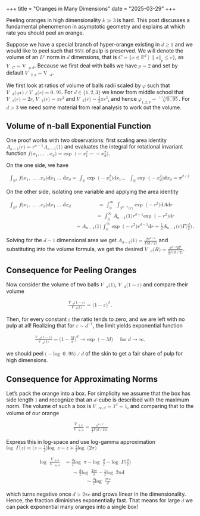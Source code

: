 +++
title = "Oranges in Many Dimensions"
date = "2025-03-29"
+++

<p>
Peeling    oranges    in
high                                                                               dimensionality
<math display="inline" xmlns="http://www.w3.org/1998/Math/MathML"><mrow><mi>k</mi> <mo class="MathClass-rel">≫</mo> <mn>3</mn></mrow></math>
is hard. This post discusses a fundamental phenomenon in asymptotic geometry
and explains at which rate you should peel an orange.
</p>

<!-- more -->

<p class="indent">   Suppose we have a special branch of hyper-orange existing in <math xmlns="http://www.w3.org/1998/Math/MathML" display="inline"><mrow><mi>d</mi> <mo class="MathClass-rel">≥</mo> <mn>1</mn></mrow></math>
and we would like to peel such that <math display="inline" xmlns="http://www.w3.org/1998/Math/MathML"><mrow><mn>95</mn><mi>%</mi></mrow></math>
of pulp is preserved. We will denote the volume of an <math display="inline" xmlns="http://www.w3.org/1998/Math/MathML"><mrow><msup><mrow><mi>L</mi></mrow><mrow><mi>p</mi></mrow></msup></mrow></math>
norm in <math xmlns="http://www.w3.org/1998/Math/MathML" display="inline"><mrow><mi>d</mi></mrow></math>
dimensions, that is <math display="inline" xmlns="http://www.w3.org/1998/Math/MathML"><mrow><mi>C</mi> <mo class="MathClass-rel">=</mo> <mo class="MathClass-open" stretchy="false">{</mo><mi>x</mi> <mo class="MathClass-rel">∈</mo> <msup><mrow><mi>ℝ</mi></mrow><mrow><mi>d</mi></mrow></msup><mo class="MathClass-rel">∣</mo><msub><mrow> <mrow><mo fence="true" form="prefix"> ‖</mo><mrow><mi>x</mi></mrow><mo fence="true" form="postfix">‖</mo></mrow></mrow><mrow><mi>p</mi></mrow></msub> <mo class="MathClass-rel">≤</mo> <mi>r</mi><mo stretchy="false" class="MathClass-close">}</mo></mrow></math>,
as <math xmlns="http://www.w3.org/1998/Math/MathML" display="inline"><mrow><msub><mrow><mi class="qopname">V</mi><mo> ⁡ </mo></mrow><mrow><mi>C</mi></mrow></msub> <mo class="MathClass-rel">=</mo><msub><mrow><mi class="qopname"> V</mi><mo> ⁡ </mo></mrow><mrow><mi>p</mi><mo class="MathClass-punc">,</mo><mi>d</mi></mrow></msub></mrow></math>.
Because we first deal with balls we have <math xmlns="http://www.w3.org/1998/Math/MathML" display="inline"><mrow><mi>p</mi> <mo class="MathClass-rel">=</mo> <mn>2</mn></mrow></math>
and set by default <math xmlns="http://www.w3.org/1998/Math/MathML" display="inline"><mrow><msub><mrow><mi class="qopname">V</mi><mo> ⁡ </mo></mrow><mrow><mn>2</mn><mo class="MathClass-punc">,</mo><mi>d</mi></mrow></msub> <mo class="MathClass-rel">=</mo><msub><mrow><mi class="qopname"> V</mi><mo> ⁡ </mo></mrow><mrow><mi>d</mi></mrow></msub></mrow></math>.
</p><p class="indent">   We first look at ratios of volume of balls radii scaled by <math display="inline" xmlns="http://www.w3.org/1998/Math/MathML"><mrow><mi>φ</mi></mrow></math>
such that <math display="inline" xmlns="http://www.w3.org/1998/Math/MathML"><mrow><msub><mrow><mi class="qopname">V</mi><mo> ⁡ </mo></mrow><mrow><mi>d</mi></mrow></msub><mo class="MathClass-open" stretchy="false">(</mo><mi mathvariant="italic">φr</mi><mo class="MathClass-close" stretchy="false">)</mo><mo class="MathClass-bin">∕</mo><msub><mrow><mi class="qopname">V</mi><mo> ⁡ </mo></mrow><mrow><mi>d</mi></mrow></msub><mo class="MathClass-open" stretchy="false">(</mo><mi>r</mi><mo stretchy="false" class="MathClass-close">)</mo> <mo class="MathClass-rel">=</mo> <mn>0</mn><mo class="MathClass-punc">.</mo><mn>95</mn></mrow></math>.
For <math display="inline" xmlns="http://www.w3.org/1998/Math/MathML"><mrow><mi>d</mi> <mo class="MathClass-rel">∈</mo><mo class="MathClass-open" stretchy="false">{</mo><mn>1</mn><mo class="MathClass-punc">,</mo><mn>2</mn><mo class="MathClass-punc">,</mo><mn>3</mn><mo stretchy="false" class="MathClass-close">}</mo></mrow></math>
we know from middle school that <math display="inline" xmlns="http://www.w3.org/1998/Math/MathML"><mrow><msub><mrow><mi class="qopname">V</mi><mo> ⁡ </mo></mrow><mrow><mn>1</mn></mrow></msub><mo class="MathClass-open" stretchy="false">(</mo><mi>r</mi><mo class="MathClass-close" stretchy="false">)</mo> <mo class="MathClass-rel">=</mo> <mn>2</mn><mi>r</mi></mrow></math>,
<math display="inline" xmlns="http://www.w3.org/1998/Math/MathML"><mrow><msub><mrow><mi class="qopname">V</mi><mo> ⁡ </mo></mrow><mrow><mn>2</mn></mrow></msub><mo stretchy="false" class="MathClass-open">(</mo><mi>r</mi><mo class="MathClass-close" stretchy="false">)</mo> <mo class="MathClass-rel">=</mo> <mi>π</mi><msup><mrow><mi>r</mi></mrow><mrow><mn>2</mn></mrow></msup></mrow></math>
and <math display="inline" xmlns="http://www.w3.org/1998/Math/MathML"><mrow><msub><mrow><mi class="qopname">V</mi><mo> ⁡ </mo></mrow><mrow><mn>3</mn></mrow></msub><mo stretchy="false" class="MathClass-open">(</mo><mi>r</mi><mo stretchy="false" class="MathClass-close">)</mo> <mo class="MathClass-rel">=</mo> <mfrac><mrow><mn>4</mn></mrow> 
<mrow><mn>3</mn></mrow></mfrac><mi>π</mi><msup><mrow><mi>r</mi></mrow><mrow><mn>3</mn></mrow></msup></mrow></math>,
and hence <math display="inline" xmlns="http://www.w3.org/1998/Math/MathML"><mrow><msub><mrow><mi>φ</mi></mrow><mrow><mn>1</mn><mo class="MathClass-punc">,</mo><mn>2</mn><mo class="MathClass-punc">,</mo><mn>3</mn></mrow></msub> <mo class="MathClass-rel">=</mo> <mroot><mrow><mn>0</mn><mo class="MathClass-punc">.</mo><mn>95</mn></mrow><mrow><mn>1</mn><mo class="MathClass-punc">,</mo><mn>2</mn><mo class="MathClass-punc">,</mo><mn>3</mn></mrow></mroot></mrow></math>.
For <math display="inline" xmlns="http://www.w3.org/1998/Math/MathML"><mrow><mi>d</mi> <mo class="MathClass-rel">&gt;</mo> <mn>3</mn></mrow></math>
we need some material from real analysis to work out the volume.
</p>

## Volume of n-ball Exponential Function  

<p> One proof works with
two observations: first scaling area identity <math xmlns="http://www.w3.org/1998/Math/MathML" display="inline"><mrow><msub><mrow><mi>A</mi></mrow><mrow><mi>n</mi><mo class="MathClass-bin">−</mo><mn>1</mn></mrow></msub><mo stretchy="false" class="MathClass-open">(</mo><mi>r</mi><mo stretchy="false" class="MathClass-close">)</mo> <mo class="MathClass-rel">=</mo> <msup><mrow><mi>r</mi></mrow><mrow><mi>n</mi><mo class="MathClass-bin">−</mo><mn>1</mn></mrow></msup><msub><mrow><mi>A</mi></mrow><mrow><mi>n</mi><mo class="MathClass-bin">−</mo><mn>1</mn></mrow></msub><mo class="MathClass-open" stretchy="false">(</mo><mn>1</mn><mo class="MathClass-close" stretchy="false">)</mo></mrow></math>
and evaluates the integral for rotational invariant function <math xmlns="http://www.w3.org/1998/Math/MathML" display="inline"><mrow><mi>f</mi><mo class="MathClass-open" stretchy="false">(</mo><msub><mrow><mi>x</mi></mrow><mrow><mn>1</mn></mrow></msub><mo class="MathClass-punc">,</mo><mi class="MathClass-op">…</mi><mo> ⁡</mo><mo class="MathClass-punc">,</mo><msub><mrow><mi>x</mi></mrow><mrow><mi>d</mi></mrow></msub><mo class="MathClass-close" stretchy="false">)</mo> <mo class="MathClass-rel">=</mo><mi class="qopname"> exp</mi><mo> ⁡ </mo><mo stretchy="false" class="MathClass-open">(</mo><mo class="MathClass-bin">−</mo><msubsup><mrow><mi>x</mi></mrow><mrow><mn>1</mn></mrow><mrow><mn>2</mn></mrow></msubsup><mo class="MathClass-rel">⋯</mo> <mo class="MathClass-bin">−</mo> <msubsup><mrow><mi>x</mi></mrow><mrow><mi>d</mi></mrow><mrow><mn>2</mn></mrow></msubsup><mo stretchy="false" class="MathClass-close">)</mo></mrow></math>.
</p><p class="indent">   On the one side, we have
</p><math xmlns="http://www.w3.org/1998/Math/MathML" display="block"><mtable columnalign="left" class="align-star">
   <mtr><mtd class="align-odd" columnalign="right"><msub><mrow><mo>∫
 </mo></mrow><mrow><msup><mrow><mi>ℝ</mi></mrow><mrow><mi>d</mi></mrow></msup></mrow></msub><mi>f</mi><mo stretchy="false" class="MathClass-open">(</mo><msub><mrow><mi>x</mi></mrow><mrow><mn>1</mn></mrow></msub><mo class="MathClass-punc">,</mo><mo>…</mo><mo class="MathClass-punc">,</mo><msub><mrow><mi>x</mi></mrow><mrow><mi>d</mi></mrow></msub><mo class="MathClass-close" stretchy="false">)</mo><mstyle class="text"><mtext>d</mtext></mstyle><msub><mrow><mi>x</mi></mrow><mrow><mn>1</mn></mrow></msub><mo>…</mo><mstyle class="text"><mtext>d</mtext></mstyle><msub><mrow><mi>x</mi></mrow><mrow><mi>d</mi></mrow></msub> <mo class="MathClass-rel">=</mo><msub><mrow><mo> ∫
 </mo></mrow><mrow><mi>ℝ</mi></mrow></msub><mi class="qopname"> exp</mi><mo> ⁡ </mo><mo stretchy="false" class="MathClass-open">(</mo><mo class="MathClass-bin">−</mo><msubsup><mrow><mi>x</mi></mrow><mrow><mn>1</mn></mrow><mrow><mn>2</mn></mrow></msubsup><mo stretchy="false" class="MathClass-close">)</mo><mstyle class="text"><mtext>d</mtext></mstyle><msub><mrow><mi>x</mi></mrow><mrow>
<mn>1</mn></mrow></msub><mi class="qopname">…</mi><mo> ⁡ </mo><msub><mrow><mo>∫
 </mo></mrow><mrow><mi>ℝ</mi></mrow></msub><mi class="qopname"> exp</mi><mo> ⁡ </mo><mo stretchy="false" class="MathClass-open">(</mo><mo class="MathClass-bin">−</mo><msubsup><mrow><mi>x</mi></mrow><mrow><mi>d</mi></mrow><mrow><mn>2</mn></mrow></msubsup><mo stretchy="false" class="MathClass-close">)</mo><mstyle class="text"><mtext>d</mtext></mstyle><msub><mrow><mi>x</mi></mrow><mrow>
<mi>d</mi></mrow></msub> <mo class="MathClass-rel">=</mo> <msup><mrow><mi>π</mi></mrow><mrow><mi>d</mi><mo class="MathClass-bin">∕</mo><mn>2</mn></mrow></msup></mtd>   <mtd class="align-even"><mspace width="2em"></mspace></mtd>   <mtd columnalign="right" class="align-label">
   </mtd></mtr></mtable></math>
<p class="noindent">On the other side, isolating one variable and applying the area identity
</p><math xmlns="http://www.w3.org/1998/Math/MathML" display="block"><mtable class="align-star" columnalign="left">
 <mtr><mtd class="align-odd" columnalign="right"><msub><mrow><mo>∫
 </mo></mrow><mrow><msup><mrow><mi>ℝ</mi></mrow><mrow><mi>d</mi></mrow></msup></mrow></msub><mi>f</mi><mo class="MathClass-open" stretchy="false">(</mo><msub><mrow><mi>x</mi></mrow><mrow><mn>1</mn></mrow></msub><mo class="MathClass-punc">,</mo><mo>…</mo><mo class="MathClass-punc">,</mo><msub><mrow><mi>x</mi></mrow><mrow><mi>d</mi></mrow></msub><mo stretchy="false" class="MathClass-close">)</mo><mstyle class="text"><mtext>d</mtext></mstyle><msub><mrow><mi>x</mi></mrow><mrow><mn>1</mn></mrow></msub><mo>…</mo><mstyle class="text"><mtext>d</mtext></mstyle><msub><mrow><mi>x</mi></mrow><mrow><mi>d</mi></mrow></msub></mtd> <mtd class="align-even"> <mo class="MathClass-rel">=</mo><msubsup><mrow><mo> ∫
 </mo></mrow><mrow><mn>0</mn></mrow><mrow><mi>∞</mi></mrow></msubsup><msub><mrow><mo>∫
 </mo></mrow><mrow><msup><mrow><mi>S</mi></mrow><mrow><mi>n</mi><mo class="MathClass-bin">−</mo><mn>1</mn></mrow></msup><mo stretchy="false" class="MathClass-open">(</mo><mi>r</mi><mo class="MathClass-close" stretchy="false">)</mo></mrow></msub><mi class="qopname"> exp</mi><mo> ⁡ </mo><mo class="MathClass-open" stretchy="false">(</mo><mo class="MathClass-bin">−</mo><msup><mrow><mi>r</mi></mrow><mrow><mn>2</mn></mrow></msup><mo stretchy="false" class="MathClass-close">)</mo><mstyle class="text"><mtext>d</mtext></mstyle><mi>A</mi><mstyle class="text"><mtext>d</mtext></mstyle><mi>r</mi><mspace width="2em"></mspace></mtd>                <mtd columnalign="right" class="align-label"></mtd> <mtd class="align-label">
 <mspace width="2em"></mspace></mtd></mtr><mtr><mtd class="align-odd" columnalign="right"></mtd>                     <mtd class="align-even"> <mo class="MathClass-rel">=</mo><msubsup><mrow><mo> ∫
 </mo></mrow><mrow><mn>0</mn></mrow><mrow><mi>∞</mi></mrow></msubsup><msub><mrow><mi>A</mi></mrow><mrow>
<mi>n</mi><mo class="MathClass-bin">−</mo><mn>1</mn></mrow></msub><mo class="MathClass-open" stretchy="false">(</mo><mn>1</mn><mo stretchy="false" class="MathClass-close">)</mo><msup><mrow><mi>r</mi></mrow><mrow><mi>d</mi><mo class="MathClass-bin">−</mo><mn>1</mn></mrow></msup><mi class="qopname"> exp</mi><mo> ⁡ </mo><mo class="MathClass-open" stretchy="false">(</mo><mo class="MathClass-bin">−</mo><msup><mrow><mi>r</mi></mrow><mrow><mn>2</mn></mrow></msup><mo class="MathClass-close" stretchy="false">)</mo><mstyle class="text"><mtext>d</mtext></mstyle><mi>r</mi><mspace width="2em"></mspace></mtd>                <mtd columnalign="right" class="align-label"></mtd> <mtd class="align-label">
 <mspace width="2em"></mspace></mtd></mtr><mtr><mtd class="align-odd" columnalign="right"></mtd>                     <mtd class="align-even"> <mo class="MathClass-rel">=</mo> <msub><mrow><mi>A</mi></mrow><mrow><mi>n</mi><mo class="MathClass-bin">−</mo><mn>1</mn></mrow></msub><mo class="MathClass-open" stretchy="false">(</mo><mn>1</mn><mo stretchy="false" class="MathClass-close">)</mo><msubsup><mrow><mo>∫
 </mo></mrow><mrow><mn>0</mn></mrow><mrow><mi>∞</mi></mrow></msubsup><mi class="qopname">exp</mi><mo> ⁡ </mo><mo stretchy="false" class="MathClass-open">(</mo><mo class="MathClass-bin">−</mo><msup><mrow><mi>r</mi></mrow><mrow><mn>2</mn></mrow></msup><mo class="MathClass-close" stretchy="false">)</mo><msup><mrow><mi>r</mi></mrow><mrow><mi>d</mi><mo class="MathClass-bin">−</mo><mn>1</mn></mrow></msup><mstyle class="text"><mtext>d</mtext></mstyle><mi>r</mi> <mo class="MathClass-rel">=</mo> <mfrac><mrow><mn>1</mn></mrow> 
<mrow><mn>2</mn></mrow></mfrac><msub><mrow><mi>A</mi></mrow><mrow><mi>n</mi><mo class="MathClass-bin">−</mo><mn>1</mn></mrow></msub><mo stretchy="false" class="MathClass-open">(</mo><mi>r</mi><mo class="MathClass-close" stretchy="false">)</mo><mi>Γ</mi><mo stretchy="false" class="MathClass-open">(</mo><mfrac><mrow><mi>d</mi></mrow>
<mrow><mn>2</mn></mrow></mfrac><mo stretchy="false" class="MathClass-close">)</mo><mo class="MathClass-punc">.</mo><mspace width="2em"></mspace></mtd> <mtd columnalign="right" class="align-label"></mtd> <mtd class="align-label">
   <mspace width="2em"></mspace></mtd></mtr></mtable></math>
                                                                  

                                                                  
<p class="noindent">Solving for the <math xmlns="http://www.w3.org/1998/Math/MathML" display="inline"><mrow><mi>d</mi> <mo class="MathClass-bin">−</mo> <mn>1</mn></mrow></math>
dimensional area we get <math xmlns="http://www.w3.org/1998/Math/MathML" display="inline"><mrow><msub><mrow><mi>A</mi></mrow><mrow><mi>d</mi><mo class="MathClass-bin">−</mo><mn>1</mn></mrow></msub><mo class="MathClass-open" stretchy="false">(</mo><mn>1</mn><mo stretchy="false" class="MathClass-close">)</mo> <mo class="MathClass-rel">=</mo>  <mfrac><mrow><mn>2</mn><msup><mrow><mi>π</mi></mrow><mrow><mi>d</mi><mo class="MathClass-bin">∕</mo><mn>2</mn></mrow></msup></mrow> 
<mrow><mi>Γ</mi><mo class="MathClass-open" stretchy="false">(</mo><mi>d</mi><mo class="MathClass-bin">∕</mo><mn>2</mn><mo stretchy="false" class="MathClass-close">)</mo></mrow></mfrac></mrow></math>
and substituting into the volume formula, we get the desired
<math display="inline" xmlns="http://www.w3.org/1998/Math/MathML"><mrow><msub><mrow><mi class="qopname">V</mi><mo> ⁡ </mo></mrow><mrow><mi>d</mi></mrow></msub><mo class="MathClass-open" stretchy="false">(</mo><mi>R</mi><mo class="MathClass-close" stretchy="false">)</mo> <mo class="MathClass-rel">=</mo>  <mfrac><mrow><msup><mrow><mi>π</mi></mrow><mrow><mi>d</mi><mo class="MathClass-bin">∕</mo><mn>2</mn></mrow></msup><msup><mrow><mi>R</mi></mrow><mrow><mi>d</mi></mrow></msup></mrow> 
<mrow><mfrac><mrow><mi>d</mi></mrow>
<mrow><mn>2</mn></mrow></mfrac> <mi>Γ</mi><mo stretchy="false" class="MathClass-open">(</mo><mi>d</mi><mo class="MathClass-bin">∕</mo><mn>2</mn><mo class="MathClass-close" stretchy="false">)</mo></mrow></mfrac></mrow></math>.
</p>

## Consequence for Peeling Oranges

<p> Now consider the volume of two
balls <math display="inline" xmlns="http://www.w3.org/1998/Math/MathML"><mrow><msub><mrow><mi class="qopname">V</mi><mo> ⁡ </mo></mrow><mrow><mi>d</mi></mrow></msub><mo class="MathClass-open" stretchy="false">(</mo><mn>1</mn><mo class="MathClass-close" stretchy="false">)</mo></mrow></math>,
<math xmlns="http://www.w3.org/1998/Math/MathML" display="inline"><mrow><msub><mrow><mi class="qopname">V</mi><mo> ⁡ </mo></mrow><mrow><mi>d</mi></mrow></msub><mo class="MathClass-open" stretchy="false">(</mo><mn>1</mn> <mo class="MathClass-bin">−</mo> <mi>𝜀</mi><mo class="MathClass-close" stretchy="false">)</mo></mrow></math> and
compare their volume
</p><math xmlns="http://www.w3.org/1998/Math/MathML" display="block"><mtable class="align-star" columnalign="left">
                        <mtr><mtd class="align-odd" columnalign="right"><mrow><mfrac><mrow><msub><mrow><mi class="qopname">V</mi><mo> ⁡ </mo></mrow><mrow><mi>d</mi></mrow></msub><mo class="MathClass-open" stretchy="false">(</mo><mn>1</mn> <mo class="MathClass-bin">−</mo> <mi>𝜀</mi><mo class="MathClass-close" stretchy="false">)</mo></mrow>
   <mrow><msub><mrow><mi class="qopname">V</mi><mo> ⁡ </mo></mrow><mrow><mi>d</mi></mrow></msub><mo class="MathClass-open" stretchy="false">(</mo><mn>1</mn><mo stretchy="false" class="MathClass-close">)</mo></mrow></mfrac>    <mo class="MathClass-rel">=</mo> <msup><mrow><mo stretchy="false" class="MathClass-open">(</mo><mn>1</mn> <mo class="MathClass-bin">−</mo> <mi>𝜀</mi><mo class="MathClass-close" stretchy="false">)</mo></mrow><mrow><mi>d</mi></mrow></msup><mo class="MathClass-punc">.</mo></mrow></mtd>                        <mtd class="align-even"><mspace width="2em"></mspace></mtd>                        <mtd class="align-label" columnalign="right">
   </mtd></mtr></mtable></math>
<p class="noindent">Then, for every constant <math xmlns="http://www.w3.org/1998/Math/MathML" display="inline"><mrow><mi>𝜀</mi></mrow></math>
the ratio tends to zero, and we are left with no pulp at all! Realizing that for
<math display="inline" xmlns="http://www.w3.org/1998/Math/MathML"><mrow><mi>𝜀</mi> <mo class="MathClass-rel">∼</mo> <msup><mrow><mi>d</mi></mrow><mrow><mo class="MathClass-bin">−</mo><mn>1</mn></mrow></msup></mrow></math>, the
limit yields exponential function
</p><p class="indent">
</p><math display="block" xmlns="http://www.w3.org/1998/Math/MathML"><mtable class="align-star" columnalign="left">
            <mtr><mtd columnalign="right" class="align-odd"><mrow><mfrac><mrow><msub><mrow><mi class="qopname">V</mi><mo> ⁡ </mo></mrow><mrow><mi>d</mi></mrow></msub><mo stretchy="false" class="MathClass-open">(</mo><mn>1</mn> <mo class="MathClass-bin">−</mo> <mi>𝜀</mi><mo class="MathClass-close" stretchy="false">)</mo></mrow>
   <mrow><msub><mrow><mi class="qopname">V</mi><mo> ⁡ </mo></mrow><mrow><mi>d</mi></mrow></msub><mo stretchy="false" class="MathClass-open">(</mo><mn>1</mn><mo stretchy="false" class="MathClass-close">)</mo></mrow></mfrac>    <mo class="MathClass-rel">=</mo> <msup><mrow><mo stretchy="false" class="MathClass-open">(</mo><mn>1</mn> <mo class="MathClass-bin">−</mo><mfrac><mrow><mi>M</mi></mrow> 
 <mrow><mi>d</mi></mrow></mfrac> <mo class="MathClass-close" stretchy="false">)</mo></mrow><mrow><mi>d</mi></mrow></msup> <mo class="MathClass-rel">→</mo><mi class="qopname"> exp</mi><mo> ⁡ </mo><mo class="MathClass-open" stretchy="false">(</mo><mo class="MathClass-bin">−</mo><mi>M</mi><mo stretchy="false" class="MathClass-close">)</mo><mspace class="quad" width="1em"></mspace><mstyle class="text"><mtext>&nbsp;for&nbsp;</mtext></mstyle><mi>d</mi> <mo class="MathClass-rel">→</mo><mi>∞</mi><mo class="MathClass-punc">,</mo></mrow></mtd>            <mtd class="align-even"><mspace width="2em"></mspace></mtd>            <mtd class="align-label" columnalign="right">
   </mtd></mtr></mtable></math>
                                                                  

                                                                  
<p class="indent">   we should peel <math display="inline" xmlns="http://www.w3.org/1998/Math/MathML"><mrow><mo class="MathClass-open" stretchy="false">(</mo><mo class="MathClass-bin">−</mo><mi class="qopname">log</mi><mo> ⁡ </mo><mn>0</mn><mo class="MathClass-punc">.</mo><mn>95</mn><mo stretchy="false" class="MathClass-close">)</mo><mo class="MathClass-bin">∕</mo><mi>d</mi></mrow></math>
of the skin to get a fair share of pulp for high dimensions.
</p>

## Consequence for Approximating Norms  

<p>Let’s pack the
orange into a box. For simplicity we assume that the box has side length
<math display="inline" xmlns="http://www.w3.org/1998/Math/MathML"><mrow><mn>1</mn></mrow></math> and recognize
that an <math xmlns="http://www.w3.org/1998/Math/MathML" display="inline"><mrow><mi>d</mi></mrow></math>-cube
is described with the maximum norm. The volume of such a box is
<math display="inline" xmlns="http://www.w3.org/1998/Math/MathML"><mrow><msub><mrow><mi class="qopname">V</mi><mo> ⁡ </mo></mrow><mrow><mi>∞</mi><mo class="MathClass-punc">,</mo><mi>d</mi></mrow></msub> <mo class="MathClass-rel">=</mo> <msup><mrow><mn>1</mn></mrow><mrow><mi>d</mi></mrow></msup> <mo class="MathClass-rel">=</mo> <mn>1</mn></mrow></math>, and
comparing that to the volume of our orange
</p><math display="block" xmlns="http://www.w3.org/1998/Math/MathML"><mtable columnalign="left" class="align-star">
                         <mtr><mtd columnalign="right" class="align-odd"><mrow> <mfrac><mrow><msub><mrow><mi class="qopname">V</mi><mo> ⁡ </mo></mrow><mrow><mn>2</mn><mo class="MathClass-punc">,</mo><mi>d</mi></mrow></msub></mrow>
<mrow><msub><mrow><mi class="qopname"> V</mi><mo> ⁡ </mo></mrow><mrow><mi>∞</mi><mo class="MathClass-punc">,</mo><mi>d</mi></mrow></msub></mrow></mfrac> <mo class="MathClass-rel">=</mo>    <mfrac><mrow><msup><mrow><mi>π</mi></mrow><mrow><mi>d</mi><mo class="MathClass-bin">∕</mo><mn>2</mn></mrow></msup></mrow> 
<mrow><mfrac><mrow><mi>d</mi></mrow>
<mrow><mn>2</mn></mrow></mfrac><mi>Γ</mi><mo stretchy="false" class="MathClass-open">(</mo><mi>d</mi><mo class="MathClass-bin">∕</mo><mn>2</mn><mo class="MathClass-close" stretchy="false">)</mo><mn>1</mn></mrow></mfrac></mrow></mtd>                         <mtd class="align-even"><mspace width="2em"></mspace></mtd>                         <mtd class="align-label" columnalign="right">
   </mtd></mtr></mtable></math>
<p class="noindent">Express this in log-space and use log-gamma approximation
<math display="inline" xmlns="http://www.w3.org/1998/Math/MathML"><mrow><mi class="qopname">log</mi><mo> ⁡ </mo><mi>Γ</mi><mo stretchy="false" class="MathClass-open">(</mo><mi>z</mi><mo class="MathClass-close" stretchy="false">)</mo> <mo class="MathClass-rel">≈</mo> <mo stretchy="false" class="MathClass-open">(</mo><mi>z</mi> <mo class="MathClass-bin">−</mo><mfrac><mrow><mn>1</mn></mrow> 
<mrow><mn>2</mn></mrow></mfrac><mo class="MathClass-close" stretchy="false">)</mo><mi class="qopname">log</mi><mo> ⁡ </mo><mi>z</mi> <mo class="MathClass-bin">−</mo> <mi>z</mi> <mo class="MathClass-bin">+</mo> <mfrac><mrow><mn>1</mn></mrow> 
<mrow><mn>2</mn></mrow></mfrac><mi class="qopname"> log</mi><mo> ⁡ </mo><mo stretchy="false" class="MathClass-open">(</mo><mn>2</mn><mi>π</mi><mo stretchy="false" class="MathClass-close">)</mo></mrow></math>
                                                                  

                                                                  
</p><math display="block" xmlns="http://www.w3.org/1998/Math/MathML"><mtable class="align-star" columnalign="left">
                 <mtr><mtd columnalign="right" class="align-odd"><mrow><mi class="qopname">log</mi><mo> ⁡ </mo> <mfrac><mrow><msub><mrow><mi class="qopname">V</mi><mo> ⁡ </mo></mrow><mrow><mn>2</mn><mo class="MathClass-punc">,</mo><mi>d</mi></mrow></msub></mrow> 
<mrow><msub><mrow><mi class="qopname"> V</mi><mo> ⁡ </mo></mrow><mrow><mi>∞</mi><mo class="MathClass-punc">,</mo><mi>d</mi></mrow></msub></mrow></mfrac></mrow></mtd>                 <mtd class="align-even"><mrow> <mo class="MathClass-rel">=</mo> <mfrac><mrow><mi>d</mi></mrow> 
<mrow><mn>2</mn></mrow></mfrac><mi class="qopname">log</mi><mo> ⁡ </mo><mi>π</mi> <mo class="MathClass-bin">−</mo><mi class="qopname"> log</mi><mo> ⁡ </mo> <mfrac><mrow><mi>d</mi></mrow> 
<mrow><mn>2</mn></mrow></mfrac> <mo class="MathClass-bin">−</mo><mi class="qopname"> log</mi><mo> ⁡ </mo><mi>Γ</mi><mo stretchy="false" class="MathClass-open">(</mo><mfrac><mrow><mi>d</mi></mrow>
<mrow><mn>2</mn></mrow></mfrac><mo stretchy="false" class="MathClass-close">)</mo><mspace width="2em"></mspace></mrow></mtd>                 <mtd class="align-label" columnalign="right"></mtd>                 <mtd class="align-label"><mrow>
                 <mspace width="2em"></mspace></mrow></mtd></mtr><mtr><mtd columnalign="right" class="align-odd"></mtd>                          <mtd class="align-even"><mrow><mspace width="0.17em" class="thinspace"></mspace> <mo class="MathClass-rel">∼</mo> <mfrac><mrow><mi>d</mi></mrow> 
<mrow><mn>2</mn></mrow></mfrac><mi class="qopname">log</mi><mo> ⁡ </mo> <mfrac><mrow><mn>2</mn><mi mathvariant="italic">πe</mi></mrow> 
 <mrow><mi>d</mi></mrow></mfrac>  <mo class="MathClass-bin">−</mo><mfrac><mrow><mn>1</mn></mrow> 
<mrow><mn>2</mn></mrow></mfrac><mi class="qopname">log</mi><mo> ⁡ </mo><mn>2</mn><mi mathvariant="italic">πd</mi><mspace width="2em"></mspace></mrow></mtd>                     <mtd class="align-label" columnalign="right"></mtd>                 <mtd class="align-label"><mrow>
                 <mspace width="2em"></mspace></mrow></mtd></mtr><mtr><mtd class="align-odd" columnalign="right"></mtd>                          <mtd class="align-even"><mrow><mspace class="thinspace" width="0.17em"></mspace> <mo class="MathClass-rel">∼</mo> <mfrac><mrow><mi>d</mi></mrow> 
<mrow><mn>2</mn></mrow></mfrac><mi class="qopname">log</mi><mo> ⁡ </mo> <mfrac><mrow><mn>2</mn><mi mathvariant="italic">πe</mi></mrow> 
 <mrow><mi>d</mi></mrow></mfrac>  <mspace width="2em"></mspace></mrow></mtd>                               <mtd columnalign="right" class="align-label"></mtd>                 <mtd class="align-label"><mrow>
   <mspace width="2em"></mspace></mrow></mtd></mtr></mtable></math>
<p class="noindent">which turns negative once <math display="inline" xmlns="http://www.w3.org/1998/Math/MathML"><mrow><mi>d</mi> <mo class="MathClass-rel">&gt;</mo> <mn>2</mn><mi mathvariant="italic">πe</mi></mrow></math>
and grows linear in the dimensionality. Hence, the fraction diminishes exponentially fast. That
means for large <math xmlns="http://www.w3.org/1998/Math/MathML" display="inline"><mrow><mi>d</mi></mrow></math>
we can pack exponential many oranges into a single box!</p>

